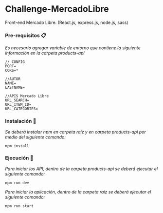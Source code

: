 # Challenge-MercadoLibre
Front-end Mercado Libre. (React.js, express.js, node.js, sass)

### Pre-requisitos 📋

_Es necesario agregar variable de entorno que contiene la siguiente información en la carpeta products-api_

```
// CONFIG
PORT=
CORS=*

//AUTOR
NAME=
LASTNAME=

//APIS Mercado Libre
URL_SEARCH=
URL_ITEM_ID=
URL_CATEGORIES=
```
### Instalación 🔧

_Se deberá instalar npm en carpeta raiz y en carpeta products-api por medio del siguiente comando:_

```
npm install
```

### Ejecución 🚀

_Para iniciar los API, dentro de la carpeta products-api se deberá ejecutar el siguiente comando:_

```
npm run dev
```
_Para iniciar la aplicación, dentro de la carpeta raiz se deberá ejecutar el siguiente comando:_

```
npm run start
```



